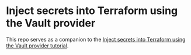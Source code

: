 # Inject secrets into Terraform using the Vault provider

This repo serves as a companion to the [Inject secrets into Terraform using the Vault provider tutorial](https://developer.hashicorp.com/terraform/tutorials/secrets/secrets-vault).

